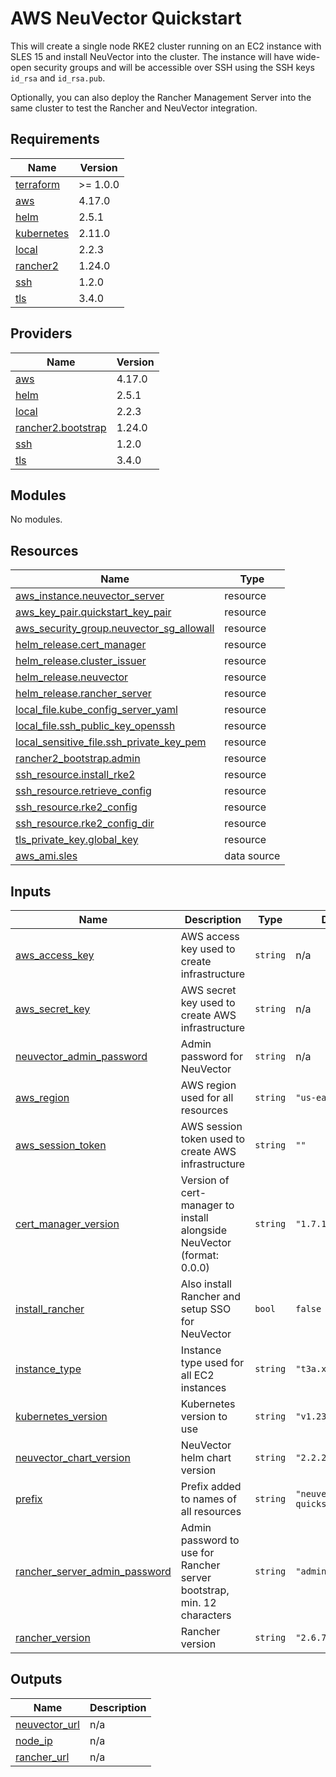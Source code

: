 # AWS NeuVector Quickstart

This will create a single node RKE2 cluster running on an EC2 instance with SLES 15 and install NeuVector into the cluster.
The instance will have wide-open security groups and will be accessible over SSH using the SSH keys
`id_rsa` and `id_rsa.pub`.

Optionally, you can also deploy the Rancher Management Server into the same cluster to test the Rancher and NeuVector integration.

<!-- BEGIN_TF_DOCS -->
## Requirements

| Name | Version |
|------|---------|
| <a name="requirement_terraform"></a> [terraform](#requirement\_terraform) | >= 1.0.0 |
| <a name="requirement_aws"></a> [aws](#requirement\_aws) | 4.17.0 |
| <a name="requirement_helm"></a> [helm](#requirement\_helm) | 2.5.1 |
| <a name="requirement_kubernetes"></a> [kubernetes](#requirement\_kubernetes) | 2.11.0 |
| <a name="requirement_local"></a> [local](#requirement\_local) | 2.2.3 |
| <a name="requirement_rancher2"></a> [rancher2](#requirement\_rancher2) | 1.24.0 |
| <a name="requirement_ssh"></a> [ssh](#requirement\_ssh) | 1.2.0 |
| <a name="requirement_tls"></a> [tls](#requirement\_tls) | 3.4.0 |

## Providers

| Name | Version |
|------|---------|
| <a name="provider_aws"></a> [aws](#provider\_aws) | 4.17.0 |
| <a name="provider_helm"></a> [helm](#provider\_helm) | 2.5.1 |
| <a name="provider_local"></a> [local](#provider\_local) | 2.2.3 |
| <a name="provider_rancher2.bootstrap"></a> [rancher2.bootstrap](#provider\_rancher2.bootstrap) | 1.24.0 |
| <a name="provider_ssh"></a> [ssh](#provider\_ssh) | 1.2.0 |
| <a name="provider_tls"></a> [tls](#provider\_tls) | 3.4.0 |

## Modules

No modules.

## Resources

| Name | Type |
|------|------|
| [aws_instance.neuvector_server](https://registry.terraform.io/providers/hashicorp/aws/4.17.0/docs/resources/instance) | resource |
| [aws_key_pair.quickstart_key_pair](https://registry.terraform.io/providers/hashicorp/aws/4.17.0/docs/resources/key_pair) | resource |
| [aws_security_group.neuvector_sg_allowall](https://registry.terraform.io/providers/hashicorp/aws/4.17.0/docs/resources/security_group) | resource |
| [helm_release.cert_manager](https://registry.terraform.io/providers/hashicorp/helm/2.5.1/docs/resources/release) | resource |
| [helm_release.cluster_issuer](https://registry.terraform.io/providers/hashicorp/helm/2.5.1/docs/resources/release) | resource |
| [helm_release.neuvector](https://registry.terraform.io/providers/hashicorp/helm/2.5.1/docs/resources/release) | resource |
| [helm_release.rancher_server](https://registry.terraform.io/providers/hashicorp/helm/2.5.1/docs/resources/release) | resource |
| [local_file.kube_config_server_yaml](https://registry.terraform.io/providers/hashicorp/local/2.2.3/docs/resources/file) | resource |
| [local_file.ssh_public_key_openssh](https://registry.terraform.io/providers/hashicorp/local/2.2.3/docs/resources/file) | resource |
| [local_sensitive_file.ssh_private_key_pem](https://registry.terraform.io/providers/hashicorp/local/2.2.3/docs/resources/sensitive_file) | resource |
| [rancher2_bootstrap.admin](https://registry.terraform.io/providers/rancher/rancher2/1.24.0/docs/resources/bootstrap) | resource |
| [ssh_resource.install_rke2](https://registry.terraform.io/providers/loafoe/ssh/1.2.0/docs/resources/resource) | resource |
| [ssh_resource.retrieve_config](https://registry.terraform.io/providers/loafoe/ssh/1.2.0/docs/resources/resource) | resource |
| [ssh_resource.rke2_config](https://registry.terraform.io/providers/loafoe/ssh/1.2.0/docs/resources/resource) | resource |
| [ssh_resource.rke2_config_dir](https://registry.terraform.io/providers/loafoe/ssh/1.2.0/docs/resources/resource) | resource |
| [tls_private_key.global_key](https://registry.terraform.io/providers/hashicorp/tls/3.4.0/docs/resources/private_key) | resource |
| [aws_ami.sles](https://registry.terraform.io/providers/hashicorp/aws/4.17.0/docs/data-sources/ami) | data source |

## Inputs

| Name | Description | Type | Default | Required |
|------|-------------|------|---------|:--------:|
| <a name="input_aws_access_key"></a> [aws\_access\_key](#input\_aws\_access\_key) | AWS access key used to create infrastructure | `string` | n/a | yes |
| <a name="input_aws_secret_key"></a> [aws\_secret\_key](#input\_aws\_secret\_key) | AWS secret key used to create AWS infrastructure | `string` | n/a | yes |
| <a name="input_neuvector_admin_password"></a> [neuvector\_admin\_password](#input\_neuvector\_admin\_password) | Admin password for NeuVector | `string` | n/a | yes |
| <a name="input_aws_region"></a> [aws\_region](#input\_aws\_region) | AWS region used for all resources | `string` | `"us-east-1"` | no |
| <a name="input_aws_session_token"></a> [aws\_session\_token](#input\_aws\_session\_token) | AWS session token used to create AWS infrastructure | `string` | `""` | no |
| <a name="input_cert_manager_version"></a> [cert\_manager\_version](#input\_cert\_manager\_version) | Version of cert-manager to install alongside NeuVector (format: 0.0.0) | `string` | `"1.7.1"` | no |
| <a name="input_install_rancher"></a> [install\_rancher](#input\_install\_rancher) | Also install Rancher and setup SSO for NeuVector | `bool` | `false` | no |
| <a name="input_instance_type"></a> [instance\_type](#input\_instance\_type) | Instance type used for all EC2 instances | `string` | `"t3a.xlarge"` | no |
| <a name="input_kubernetes_version"></a> [kubernetes\_version](#input\_kubernetes\_version) | Kubernetes version to use | `string` | `"v1.23.9+rke2r1"` | no |
| <a name="input_neuvector_chart_version"></a> [neuvector\_chart\_version](#input\_neuvector\_chart\_version) | NeuVector helm chart version | `string` | `"2.2.2"` | no |
| <a name="input_prefix"></a> [prefix](#input\_prefix) | Prefix added to names of all resources | `string` | `"neuvector-quickstart"` | no |
| <a name="input_rancher_server_admin_password"></a> [rancher\_server\_admin\_password](#input\_rancher\_server\_admin\_password) | Admin password to use for Rancher server bootstrap, min. 12 characters | `string` | `"adminadminadmin"` | no |
| <a name="input_rancher_version"></a> [rancher\_version](#input\_rancher\_version) | Rancher version | `string` | `"2.6.7"` | no |

## Outputs

| Name | Description |
|------|-------------|
| <a name="output_neuvector_url"></a> [neuvector\_url](#output\_neuvector\_url) | n/a |
| <a name="output_node_ip"></a> [node\_ip](#output\_node\_ip) | n/a |
| <a name="output_rancher_url"></a> [rancher\_url](#output\_rancher\_url) | n/a |
<!-- END_TF_DOCS -->